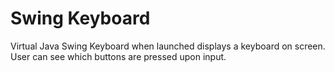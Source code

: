 # Swing Keyboard
 Virtual Java Swing Keyboard when launched displays a keyboard on screen. 
 User can see which buttons are pressed upon input. 
 
